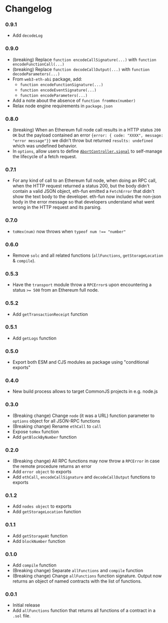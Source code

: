 # Changelog

### 0.9.1

- Add `decodeLog`

### 0.9.0

- (breaking) Replace `function encodeCallSignature(...)` with `function encodeFunctionCall(...)`
- (breaking) Replace `function decodeCallOutput(...)` with `function decodeParameters(...)`
- From `web3-eth-abi` package, add:
  - `function encodeFunctionSignature(...)`
  - `function encodeEventSignature(...)`
  - `function encodeParameters(...)`
- Add a note about the absence of `function fromHex(number)`
- Relax node engine requirements in `package.json`

### 0.8.0

- (breaking) When an Ethereum full node call results in a HTTP status `200 OK`
  but the payload contained an error `{error: { code: "XXXX", message: "error message"}}` we didn't throw but returned `results: undefined` which was
  undefined behavior.
- In `options`, allow users to define
  [`AbortController.signal`](https://developer.mozilla.org/en-US/docs/Web/API/AbortController/signal)
  to self-manage the lifecycle of a fetch request.

### 0.7.1

- For any kind of call to an Ethereum full node, when doing an RPC call, when
  the HTTP request returned a status 200, but the body didn't contain a valid
  JSON object, eth-fun emitted a `FetchError` that didn't show the text body to
  the developer. eth-fun now includes the non-json body in the error message so
  that developers understand what went wrong in the HTTP request and its
  parsing.

### 0.7.0

- `toHex(num)` now throws when `typeof num !== "number"`

### 0.6.0

- Remove `solc` and all related functions (`allFunctions`, `getStorageLocation`
  & `compile`).

### 0.5.3

- Have the `transport` module throw a `RPCError`s upon encountering a status
  `>= 500` from an Ethereum full node.

### 0.5.2

- Add `getTransactionReceipt` function

### 0.5.1

- Add `getLogs` function

### 0.5.0

- Export both ESM and CJS modules as package using "conditional exports"

### 0.4.0

- New build process allows to target CommonJS projects in e.g. node.js

### 0.3.0

- (Breaking change) Change `node` (it was a URL) function parameter to
  `options` object for all JSON-RPC functions
- (Breaking change) Rename `ethCall` to `call`
- Expose `toHex` function
- Add `getBlockByNumber` function

### 0.2.0

- (Breaking change) All RPC functions may now throw a `RPCError` in
  case the remote procedure returns an error
- Add `error object` to exports
- Add `ethCall`, `encodeCallSignature` and `decodeCallOutput` functions
  to exports

### 0.1.2

- Add `nodes object` to exports
- Add `getStorageLocation` function

### 0.1.1

- Add `getStorageAt` function
- Add `blockNumber` function

### 0.1.0

- Add `compile` function
- (Breaking change) Separate `allFunctions` and `compile` function
- (Breaking change) Change `allFunctions` function signature. Output now
  returns an object of named contracts with the list of functions.

### 0.0.1

- Initial release
- Add `allFunctions` function that returns all functions of a contract in a
  `.sol` file.
